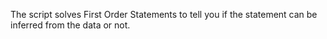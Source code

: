 The script solves First Order Statements to tell you if the statement can be inferred from the data or not.
